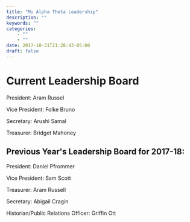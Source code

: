 ```yaml
---
title: "Mu Alpha Theta Leadership"
description: ""
keywords: ""
categories: 
    - ""
    - ""
date: 2017-10-31T21:28:43-05:00
draft: false
---
```


# Current Leadership Board
President: Aram Russel

Vice President: Folke Bruno

Secretary: Arushi Samal

Treasurer: Bridget Mahoney

## Previous Year's Leadership Board for 2017-18:
President: Daniel Pfrommer

Vice President: Sam Scott

Treasurer: Aram Russell

Secretary: Abigail Cragin

Historian/Public Relations Officer: Griffin Ott